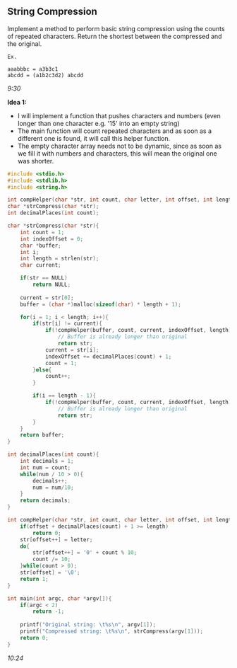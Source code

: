 ## String Compression

Implement a method to perform basic string compression using the counts of repeated characters. Return the shortest between the compressed and the original.
````
Ex. 

aaabbbc = a3b3c1
abcdd = (a1b2c3d2) abcdd
````
*9:30*

**Idea 1:**
- I will implement a function that pushes characters and numbers (even longer than one character e.g. '15' into an empty string)
- The main function will count repeated characters and as soon as a different one is found, it will call this helper function.
- The empty character array needs not to be dynamic, since as soon as we fill it with numbers and characters, this will mean the original one was shorter.

````c
#include <stdio.h>
#include <stdlib.h>
#include <string.h>

int compHelper(char *str, int count, char letter, int offset, int length);
char *strCompress(char *str);
int decimalPlaces(int count);

char *strCompress(char *str){
 	int count = 1;
 	int indexOffset = 0;
 	char *buffer;
	int i;
 	int length = strlen(str);
 	char current;

 	if(str == NULL)
 		return NULL;
 	
 	current = str[0];
 	buffer = (char *)malloc(sizeof(char) * length + 1);

 	for(i = 1; i < length; i++){
 		if(str[i] != current){
 			if(!compHelper(buffer, count, current, indexOffset, length))
 				// Buffer is already longer than original
 				return str;
 			current = str[i];
 			indexOffset += decimalPlaces(count) + 1; 
 			count = 1;
 		}else{
 			count++;
 		}

 		if(i == length - 1){
 			if(!compHelper(buffer, count, current, indexOffset, length))
 				// Buffer is already longer than original
 				return str;
 		}
 	}
 	return buffer;
}

int decimalPlaces(int count){
 	int decimals = 1;
 	int num = count;
	while(num / 10 > 0){
 		decimals++;
		num = num/10;
 	}
 	return decimals;
}

int compHelper(char *str, int count, char letter, int offset, int length){
 	if(offset + decimalPlaces(count) + 1 >= length)
		return 0;
 	str[offset++] = letter;
 	do{
 		str[offset++] = '0' + count % 10;
 		count /= 10;
 	}while(count > 0);
 	str[offset] = '\0';
 	return 1;
}

int main(int argc, char *argv[]){
 	if(argc < 2)
		return -1;
 	
 	printf("Original string: \t%s\n", argv[1]);
 	printf("Compressed string: \t%s\n", strCompress(argv[1]));
 	return 0;
}
````
*10:24*
